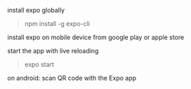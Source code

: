 install expo globally
>npm install -g expo-cli

install expo on mobile device from google play or apple store

start the app with live reloading
>expo start

on android: scan QR code with the Expo app